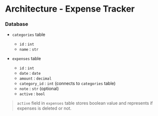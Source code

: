 # Architecture - Expense Tracker

### Database

- `categories` table

  - `id` : `int`
  - `name` : `str`

- `expenses` table

  - `id` : `int`
  - `date` : `date`
  - `amount` : `decimal`
  - `category_id` : `int` (connects to `categories` table)
  - `note` : `str` (optional)
  - `active` : `bool`

> `active` field in `expenses` table stores boolean value and represents if expenses is deleted
> or not.
